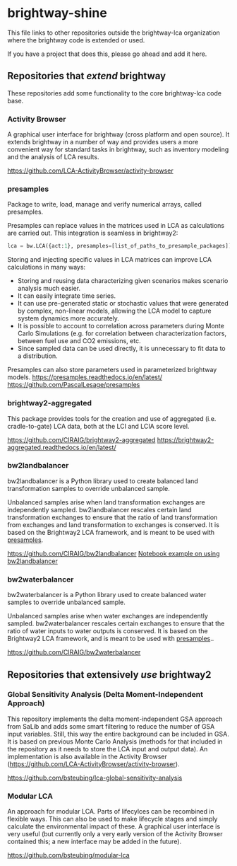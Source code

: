 # brightway-shine

This file links to other repositories outside the brightway-lca organization where the brightway code is extended or used.  

If you have a project that does this, please go ahead and add it here.

## Repositories that *extend* brightway
These repositories add some functionality to the core brightway-lca code base. 

### Activity Browser
A graphical user interface for brightway (cross platform and open source). It extends brightway in a number of way and provides users a more convenient way for standard tasks in brightway, such as inventory modeling and the analysis of LCA results.

https://github.com/LCA-ActivityBrowser/activity-browser

### presamples
Package to write, load, manage and verify numerical arrays, called presamples.  

Presamples can replace values in the matrices used in LCA as calculations are carried out. This integration is seamless in brightway2: 

```python
lca = bw.LCA({act:1}, presamples=[list_of_paths_to_presample_packages])
```

Storing and injecting specific values in LCA matrices can improve LCA calculations in many ways:

  * Storing and reusing data characterizing given scenarios makes scenario analysis much easier.
  * It can easily integrate time series.
  * It can use pre-generated static or stochastic values that were generated by complex, non-linear models, allowing the
    LCA model to capture system dynamics more accurately.
  * It is possible to account to correlation across parameters during Monte Carlo Simulations (e.g. for correlation
    between characterization factors, between fuel use and CO2 emissions, etc.
  * Since sampled data can be used directly, it is unnecessary to fit data to a distribution.

Presamples can also store parameters used in parameterized brightway models. 
https://presamples.readthedocs.io/en/latest/
https://github.com/PascalLesage/presamples

### brightway2-aggregated
This package provides tools for the creation and use of aggregated (i.e. cradle-to-gate) LCA data, both at the LCI and LCIA score level. 

https://github.com/CIRAIG/brightway2-aggregated
https://brightway2-aggregated.readthedocs.io/en/latest/

### bw2landbalancer
bw2landbalancer is a Python library used to create balanced land transformation samples to override unbalanced sample.

Unbalanced samples arise when land transformation exchanges are independently sampled. bw2landbalancer rescales certain land transformation exchanges to ensure that the ratio of land transformation from exchanges and land transformation to exchanges is conserved. It is based on the Brightway2 LCA framework, and is meant to be used with [presamples](https://github.com/PascalLesage/presamples).

https://github.com/CIRAIG/bw2landbalancer
[Notebook example on using bw2landbalancer](https://github.com/CIRAIG/bw2landbalancer/blob/master/Using%20bw2landbalancer.ipynb)

### bw2waterbalancer
bw2waterbalancer is a Python library used to create balanced water samples to override unbalanced sample.

Unbalanced samples arise when water exchanges are independently sampled. bw2waterbalancer rescales certain exchanges to ensure that the ratio of water inputs to water outputs is conserved. It is based on the Brightway2 LCA framework, and is meant to be used with [presamples](https://github.com/PascalLesage/presamples)..

https://github.com/CIRAIG/bw2waterbalancer

## Repositories that extensively *use* brightway2

### Global Sensitivity Analysis (Delta Moment-Independent Approach)
This repository implements the delta moment-independent GSA approach from SaLib and adds some smart filtering to reduce the number of GSA input variables. Still, this way the entire background can be included in GSA. It is based on previous Monte Carlo Analysis (methods for that included in the repository as it needs to store the LCA input and output data). An implementation is also available in the Activity Browser (https://github.com/LCA-ActivityBrowser/activity-browser).

https://github.com/bsteubing/lca-global-sensitivity-analysis

### Modular LCA
An approach for modular LCA. Parts of lifecylces can be recombined in flexible ways. This can also be used to make lifecycle stages and simply calculate the environmental impact of these. A graphical user interface is very useful (but currently only a very early version of the Activity Browser contained this; a new interface may be added in the future).

https://github.com/bsteubing/modular-lca
